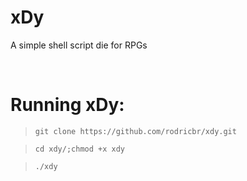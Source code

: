 # xDy
A simple shell script die for RPGs <br>

<br>

# Running xDy: <br>
> `git clone https://github.com/rodricbr/xdy.git` <br>

> `cd xdy/;chmod +x xdy` <br>

> `./xdy`
